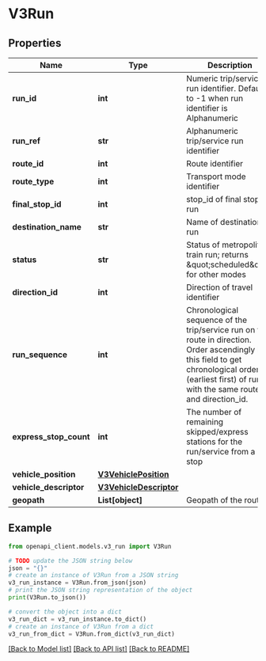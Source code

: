 # V3Run


## Properties

Name | Type | Description | Notes
------------ | ------------- | ------------- | -------------
**run_id** | **int** | Numeric trip/service run identifier. Defaults to -1 when run identifier is Alphanumeric | [optional] [readonly] 
**run_ref** | **str** | Alphanumeric trip/service run identifier | [optional] 
**route_id** | **int** | Route identifier | [optional] 
**route_type** | **int** | Transport mode identifier | [optional] 
**final_stop_id** | **int** | stop_id of final stop of run | [optional] 
**destination_name** | **str** | Name of destination of run | [optional] 
**status** | **str** | Status of metropolitan train run; returns \&quot;scheduled\&quot; for other modes | [optional] 
**direction_id** | **int** | Direction of travel identifier | [optional] 
**run_sequence** | **int** | Chronological sequence of the trip/service run on the route in direction. Order ascendingly by this field to get chronological order (earliest first) of runs with the same route_id and direction_id. | [optional] 
**express_stop_count** | **int** | The number of remaining skipped/express stations for the run/service from a stop | [optional] 
**vehicle_position** | [**V3VehiclePosition**](V3VehiclePosition.md) |  | [optional] 
**vehicle_descriptor** | [**V3VehicleDescriptor**](V3VehicleDescriptor.md) |  | [optional] 
**geopath** | **List[object]** | Geopath of the route | [optional] 

## Example

```python
from openapi_client.models.v3_run import V3Run

# TODO update the JSON string below
json = "{}"
# create an instance of V3Run from a JSON string
v3_run_instance = V3Run.from_json(json)
# print the JSON string representation of the object
print(V3Run.to_json())

# convert the object into a dict
v3_run_dict = v3_run_instance.to_dict()
# create an instance of V3Run from a dict
v3_run_from_dict = V3Run.from_dict(v3_run_dict)
```
[[Back to Model list]](../README.md#documentation-for-models) [[Back to API list]](../README.md#documentation-for-api-endpoints) [[Back to README]](../README.md)


